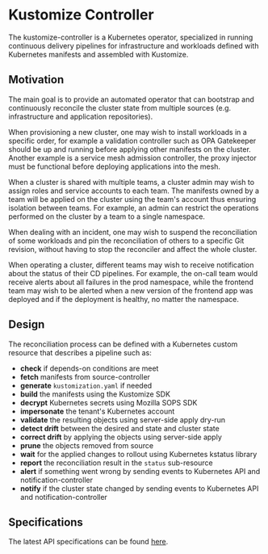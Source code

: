 # Kustomize Controller

The kustomize-controller is a Kubernetes operator, specialized in running 
continuous delivery pipelines for infrastructure and workloads
defined with Kubernetes manifests and assembled with Kustomize.

## Motivation

The main goal is to provide an automated operator that can
bootstrap and continuously reconcile the cluster state
from multiple sources (e.g. infrastructure and application repositories).

When provisioning a new cluster, one may wish to install workloads in a specific order,
for example a validation controller such as OPA Gatekeeper should be up and running before 
applying other manifests on the cluster. Another example is a service mesh admission controller,
the proxy injector must be functional before deploying applications into the mesh.

When a cluster is shared with multiple teams, a cluster admin may wish to assign roles and service
accounts to each team. The manifests owned by a team will be applied on the cluster using
the team's account thus ensuring isolation between teams. For example, an admin can 
restrict the operations performed on the cluster by a team to a single namespace.

When dealing with an incident, one may wish to suspend the reconciliation of some workloads and
pin the reconciliation of others to a specific Git revision, without having to stop the reconciler
and affect the whole cluster.

When operating a cluster, different teams may wish to receive notification about the status
of their CD pipelines. For example, the on-call team would receive alerts about all
failures in the prod namespace, while the frontend team may wish to be alerted when a new version 
of the frontend app was deployed and if the deployment is healthy, no matter the namespace.

## Design

The reconciliation process can be defined with a Kubernetes custom resource
that describes a pipeline such as:
- **check** if depends-on conditions are meet  
- **fetch** manifests from source-controller
- **generate** `kustomization.yaml` if needed
- **build** the manifests using the Kustomize SDK
- **decrypt** Kubernetes secrets using Mozilla SOPS SDK
- **impersonate** the tenant's Kubernetes account
- **validate** the resulting objects using server-side apply dry-run
- **detect drift** between the desired and state and cluster state
- **correct drift** by applying the objects using server-side apply
- **prune** the objects removed from source
- **wait** for the applied changes to rollout using Kubernetes kstatus library
- **report** the reconciliation result in the `status` sub-resource
- **alert** if something went wrong by sending events to Kubernetes API and notification-controller
- **notify** if the cluster state changed by sending events to Kubernetes API and notification-controller

## Specifications

The latest API specifications can be found [here](v1beta2/README.md).
